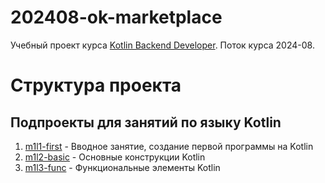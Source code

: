 # 202408-ok-marketplace

Учебный проект курса
[Kotlin Backend Developer](https://otus.ru/lessons/kotlin/).
Поток курса 2024-08.

# Структура проекта

## Подпроекты для занятий по языку Kotlin

1. [m1l1-first](m1l1-first) - Вводное занятие, создание первой программы на Kotlin
2. [m1l2-basic](m1l2-basic) - Основные конструкции Kotlin
3. [m1l3-func](m1l3-func) - Функциональные элементы Kotlin
